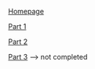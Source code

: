 [Homepage](https://resilient-smakager-a841ea.netlify.app/)

[Part 1](https://resilient-smakager-a841ea.netlify.app/methodtest.html)

[Part 2](https://resilient-smakager-a841ea.netlify.app/webcomponent.html)

[Part 3]()
--> not completed